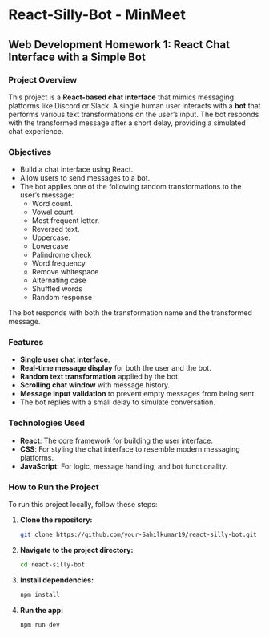 # React-Silly-Bot - MinMeet

## Web Development Homework 1: React Chat Interface with a Simple Bot

### **Project Overview**

This project is a **React-based chat interface** that mimics messaging platforms like Discord or Slack. A single human user interacts with a **bot** that performs various text transformations on the user’s input. The bot responds with the transformed message after a short delay, providing a simulated chat experience.

### **Objectives**

- Build a chat interface using React.
- Allow users to send messages to a bot.
- The bot applies one of the following random transformations to the user’s message:
  - Word count.
  - Vowel count.
  - Most frequent letter.
  - Reversed text.
  - Uppercase.
  - Lowercase
  - Palindrome check
  - Word frequency
  - Remove whitespace
  - Alternating case
  - Shuffled words
  - Random response

The bot responds with both the transformation name and the transformed message.

### **Features**

- **Single user chat interface**.
- **Real-time message display** for both the user and the bot.
- **Random text transformation** applied by the bot.
- **Scrolling chat window** with message history.
- **Message input validation** to prevent empty messages from being sent.
- The bot replies with a small delay to simulate conversation.

### **Technologies Used**

- **React**: The core framework for building the user interface.
- **CSS**: For styling the chat interface to resemble modern messaging platforms.
- **JavaScript**: For logic, message handling, and bot functionality.

### **How to Run the Project**

To run this project locally, follow these steps:

1. **Clone the repository:**
   ```bash
   git clone https://github.com/your-Sahilkumar19/react-silly-bot.git
   ```
2. **Navigate to the project directory:**
   ```bash
   cd react-silly-bot
   ```
3. **Install dependencies:**
   ```bash
   npm install
   ```
4. **Run the app:**
   ```bash
   npm run dev
   ```
